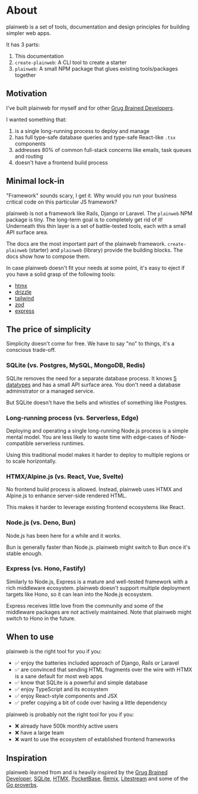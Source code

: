 # About

plainweb is a set of tools, documentation and design principles for building simpler web apps.

It has 3 parts:

1. This documentation
2. `create-plainweb`: A CLI tool to create a starter
3. `plainweb`: A small NPM package that glues existing tools/packages together

## Motivation

I've built plainweb for myself and for other [Grug Brained Developers](https://grugbrain.dev/).

I wanted something that:

1. is a single long-running process to deploy and manage
2. has full type-safe database queries and type-safe React-like `.tsx` components
3. addresses 80% of common full-stack concerns like emails, task queues and routing
4. doesn't have a frontend build process

## Minimal lock-in

"Framework" sounds scary, I get it. Why would you run your business critical code on this particular JS framework?

plainweb is not a framework like Rails, Django or Laravel. The `plainweb` NPM package is tiny. The long-term goal is to completely get rid of it! Underneath this thin layer is a set of battle-tested tools, each with a small API surface area.

The docs are the most important part of the plainweb framework. `create-plainweb` (starter) and `plainweb` (library) provide the building blocks. The docs show how to compose them.

In case plainweb doesn't fit your needs at some point, it's easy to eject if you have a solid grasp of the following tools:

- [htmx](https://htmx.org/)
- [drizzle](https://orm.drizzle.team/docs/get-started-sqlite)
- [tailwind](https://tailwindcss.com/docs/utility-first)
- [zod](https://zod.dev/)
- [express](https://expressjs.com/en/guide/routing.html)

## The price of simplicity

Simplicity doesn't come for free. We have to say "no" to things, it's a conscious trade-off.

### SQLite (vs. Postgres, MySQL, MongoDB, Redis)

SQLite removes the need for a separate database process. It knows [5 datatypes](https://www.sqlite.org/datatype3.html) and has a small API surface area. You don't need a database administrator or a managed service.

But SQLite doesn't have the bells and whistles of something like Postgres.

### Long-running process (vs. Serverless, Edge)

Deploying and operating a single long-running Node.js process is a simple mental model. You are less likely to waste time with edge-cases of Node-compatible serverless runtimes.

Using this traditional model makes it harder to deploy to multiple regions or to scale horizontally.

### HTMX/Alpine.js (vs. React, Vue, Svelte)

No frontend build process is allowed. Instead, plainweb uses HTMX and Alpine.js to enhance server-side rendered HTML.

This makes it harder to leverage existing frontend ecosystems like React.

### Node.js (vs. Deno, Bun)

Node.js has been here for a while and it works.

Bun is generally faster than Node.js. plainweb might switch to Bun once it's stable enough.

### Express (vs. Hono, Fastify)

Similarly to Node.js, Express is a mature and well-tested framework with a rich middleware ecosystem. plainweb doesn't support multiple deployment targets like Hono, so it can lean into the Node.js ecosystem.

Express receives little love from the community and some of the middleware packages are not actively maintained. Note that plainweb might switch to Hono in the future.

## When to use

plainweb is the right tool for you if you:

- ✅ enjoy the batteries included approach of Django, Rails or Laravel
- ✅ are convinced that sending HTML fragments over the wire with HTMX is a sane default for most web apps
- ✅ know that SQLite is a powerful and simple database
- ✅ enjoy TypeScript and its ecosystem
- ✅ enjoy React-style components and JSX
- ✅ prefer copying a bit of code over having a little dependency

plainweb is probably not the right tool for you if you:

- ❌ already have 500k monthly active users
- ❌ have a large team
- ❌ want to use the ecosystem of established frontend frameworks

## Inspiration

plainweb learned from and is heavily inspired by the [Grug Brained Developer](https://grugbrain.dev/), [SQLite](https://sqlite.org/), [HTMX](https://htmx.org/), [PocketBase](https://pocketbase.io/), [Remix](https://remix.run/), [Litestream](https://litestream.io/) and some of the [Go proverbs](https://www.youtube.com/watch?v=PAAkCSZUG1c&t=568s).

